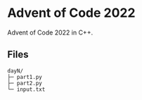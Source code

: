 # Advent of Code 2022
Advent of Code 2022 in C++.

## Files
```
dayN/
├─ part1.py
├─ part2.py
└─ input.txt
```